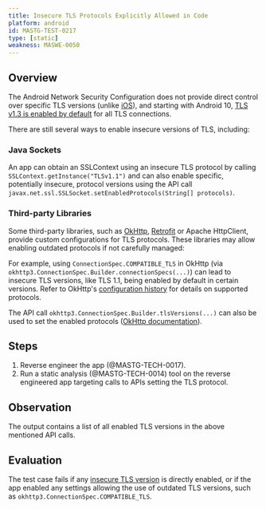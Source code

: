 ```yaml
---
title: Insecure TLS Protocols Explicitly Allowed in Code
platform: android
id: MASTG-TEST-0217
type: [static]
weakness: MASWE-0050
---
```


## Overview

The Android Network Security Configuration does not provide direct control over specific TLS versions (unlike [iOS](https://developer.apple.com/documentation/bundleresources/information_property_list/nsexceptionminimumtlsversion)), and starting with Android 10, [TLS v1.3 is enabled by default](https://developer.android.com/privacy-and-security/security-ssl#Updates%20to%20SSL) for all TLS connections.

There are still several ways to enable insecure versions of TLS, including:

### Java Sockets

An app can obtain an SSLContext using an insecure TLS protocol by calling `SSLContext.getInstance("TLSv1.1")` and can also enable specific, potentially insecure, protocol versions using the API call `javax.net.ssl.SSLSocket.setEnabledProtocols(String[] protocols)`.

### Third-party Libraries

Some third-party libraries, such as [OkHttp](https://square.github.io/okhttp/), [Retrofit](https://square.github.io/retrofit/) or Apache HttpClient, provide custom configurations for TLS protocols. These libraries may allow enabling outdated protocols if not carefully managed:

For example, using `ConnectionSpec.COMPATIBLE_TLS` in OkHttp (via `okhttp3.ConnectionSpec.Builder.connectionSpecs(...)`) can lead to insecure TLS versions, like TLS 1.1, being enabled by default in certain versions. Refer to OkHttp's [configuration history](https://square.github.io/okhttp/security/tls_configuration_history/) for details on supported protocols.

The API call `okhttp3.ConnectionSpec.Builder.tlsVersions(...)` can also be used to set the enabled protocols ([OkHttp documentation](https://square.github.io/okhttp/features/https/)).

## Steps

1. Reverse engineer the app (@MASTG-TECH-0017).
2. Run a static analysis (@MASTG-TECH-0014) tool on the reverse engineered app targeting calls to APIs setting the TLS protocol.

## Observation

The output contains a list of all enabled TLS versions in the above mentioned API calls.

## Evaluation

The test case fails if any [insecure TLS version](https://mas.owasp.org/MASTG/0x04f-Testing-Network-Communication/#recommended-tls-settings) is directly enabled, or if the app enabled any settings allowing the use of outdated TLS versions, such as `okhttp3.ConnectionSpec.COMPATIBLE_TLS`.
